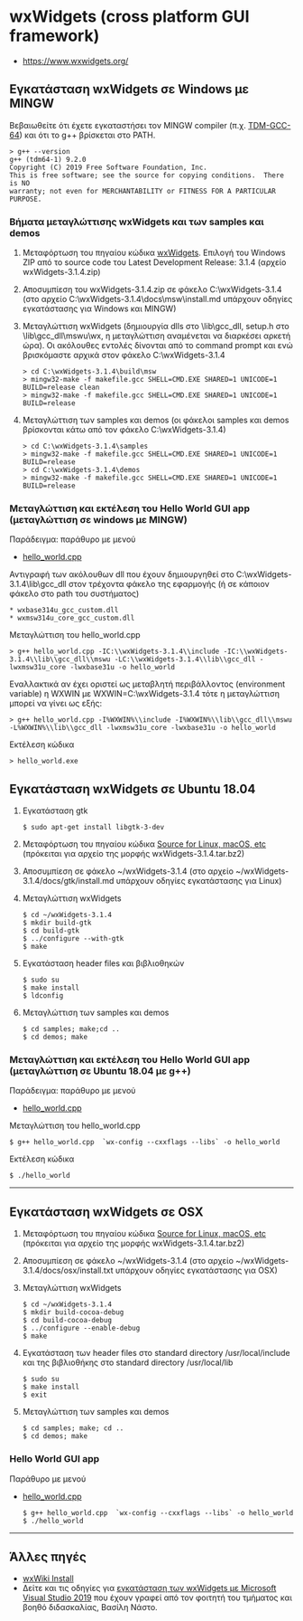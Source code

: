 # wxWidgets (cross platform GUI framework)

* <https://www.wxwidgets.org/>

## Εγκατάσταση wxWidgets σε Windows με MINGW

Βεβαιωθείτε ότι έχετε εγκαταστήσει τον MINGW compiler (π.χ. [TDM-GCC-64](https://jmeubank.github.io/tdm-gcc/)) και ότι το g++ βρίσκεται στο PATH.

    > g++ --version
    g++ (tdm64-1) 9.2.0
    Copyright (C) 2019 Free Software Foundation, Inc.
    This is free software; see the source for copying conditions.  There is NO
    warranty; not even for MERCHANTABILITY or FITNESS FOR A PARTICULAR PURPOSE.

### Βήματα μεταγλώττισης wxWidgets και των samples και demos

1. Μεταφόρτωση του πηγαίου κώδικα [wxWidgets](https://www.wxwidgets.org/downloads/). Επιλογή του Windows ZIP από το source code του Latest Development Release: 3.1.4 (αρχείο wxWidgets-3.1.4.zip)
   
2. Αποσυμπίεση του wxWidgets-3.1.4.zip σε φάκελο C:\wxWidgets-3.1.4 (στο αρχείο C:\wxWidgets-3.1.4\docs\msw\install.md υπάρχουν οδηγίες εγκατάστασης για Windows και MINGW)

3. Μεταγλώττιση wxWidgets (δημιουργία dlls στο \lib\gcc_dll, setup.h στο \lib\gcc_dll\mswu\wx, η μεταγλώττιση αναμένεται να διαρκέσει αρκετή ώρα). Οι ακόλουθες εντολές δίνονται από το command prompt και ενώ βρισκόμαστε αρχικά στον φάκελο C:\wxWidgets-3.1.4

    ```console
    > cd C:\wxWidgets-3.1.4\build\msw
    > mingw32-make -f makefile.gcc SHELL=CMD.EXE SHARED=1 UNICODE=1 BUILD=release clean
    > mingw32-make -f makefile.gcc SHELL=CMD.EXE SHARED=1 UNICODE=1 BUILD=release
    ```

4. Μεταγλώττιση των samples και demos (οι φάκελοι samples και demos βρίσκονται κάτω από τον φάκελο C:\wxWidgets-3.1.4)

    ```console
    > cd C:\wxWidgets-3.1.4\samples
    > mingw32-make -f makefile.gcc SHELL=CMD.EXE SHARED=1 UNICODE=1 BUILD=release
    > cd C:\wxWidgets-3.1.4\demos
    > mingw32-make -f makefile.gcc SHELL=CMD.EXE SHARED=1 UNICODE=1 BUILD=release
    ```

### Μεταγλώττιση και εκτέλεση του Hello World GUI app (μεταγλώττιση σε windows με MINGW)

Παράδειγμα: παράθυρο με μενού

* [hello_world.cpp](./hello_world.cpp)

Αντιγραφή των ακόλουθων dll που έχουν δημιουργηθεί στο C:\wxWidgets-3.1.4\lib\gcc_dll στον τρέχοντα φάκελο της εφαρμογής (ή σε κάποιον φάκελο στο path του συστήματος)

    * wxbase314u_gcc_custom.dll
    * wxmsw314u_core_gcc_custom.dll

Μεταγλώττιση του hello_world.cpp

    > g++ hello_world.cpp -IC:\\wxWidgets-3.1.4\\include -IC:\\wxWidgets-3.1.4\\lib\\gcc_dll\\mswu -LC:\\wxWidgets-3.1.4\\lib\\gcc_dll -lwxmsw31u_core -lwxbase31u -o hello_world
    
Εναλλακτικά αν έχει οριστεί ως μεταβλητή περιβάλλοντος (environment variable) η WXWIN με WXWIN=C:\\wxWidgets-3.1.4 τότε η μεταγλώττιση μπορεί να γίνει ως εξής:
    
    > g++ hello_world.cpp -I%WXWIN%\\include -I%WXWIN%\\lib\\gcc_dll\\mswu -L%WXWIN%\\lib\\gcc_dll -lwxmsw31u_core -lwxbase31u -o hello_world

Εκτέλεση κώδικα

    > hello_world.exe

<!--  ## Εγκατάσταση του wxWidgets σε Windows με WSL + Xterm

## Εγκατάσταση του wxWidgets σε Windows με Visual Studio  -->



## Εγκατάσταση wxWidgets σε Ubuntu 18.04

1. Εγκατάσταση gtk

    ```console
    $ sudo apt-get install libgtk-3-dev
    ```

2. Μεταφόρτωση του πηγαίου κώδικα [Source for Linux, macOS, etc](https://www.wxwidgets.org/downloads/) (πρόκειται για αρχείο της μορφής wxWidgets-3.1.4.tar.bz2)

3. Αποσυμπίεση σε φάκελο ~/wxWidgets-3.1.4 (στο αρχείο ~/wxWidgets-3.1.4/docs/gtk/install.md υπάρχουν οδηγίες εγκατάστασης για Linux)

4. Μεταγλώττιση wxWidgets

    ```console
    $ cd ~/wxWidgets-3.1.4
    $ mkdir build-gtk 
    $ cd build-gtk
    $ ../configure --with-gtk  
    $ make
    ```

5. Εγκατάσταση header files και βιβλιοθηκών

    ```console
    $ sudo su
    $ make install
    $ ldconfig
    ```

6. Μεταγλώττιση των samples και demos

    ```console
    $ cd samples; make;cd ..
    $ cd demos; make
    ```

### Μεταγλώττιση και εκτέλεση του Hello World GUI app (μεταγλώττιση σε Ubuntu 18.04 με g++) 

Παράδειγμα: παράθυρο με μενού

* [hello_world.cpp](./hello_world.cpp)

Μεταγλώττιση του hello_world.cpp

    $ g++ hello_world.cpp  `wx-config --cxxflags --libs` -o hello_world

Εκτέλεση κώδικα

    $ ./hello_world

---

## Εγκατάσταση wxWidgets σε OSX

1. Μεταφόρτωση του πηγαίου κώδικα [Source for Linux, macOS, etc](https://www.wxwidgets.org/downloads/) (πρόκειται για αρχείο της μορφής wxWidgets-3.1.4.tar.bz2)

2. Αποσυμπίεση σε φάκελο ~/wxWidgets-3.1.4 (στο αρχείο ~/wxWidgets-3.1.4/docs/osx/install.txt υπάρχουν οδηγίες εγκατάστασης για OSX)

3. Μεταγλώττιση wxWidgets

    ```console
    $ cd ~/wxWidgets-3.1.4
    $ mkdir build-cocoa-debug
    $ cd build-cocoa-debug
    $ ../configure --enable-debug
    $ make
    ```

4. Εγκατάσταση των header files στο standard directory /usr/local/include και της βιβλιοθήκης στο standard directory /usr/local/lib
 
    ```console
    $ sudo su
    $ make install
    $ exit
    ```

5. Μεταγλώττιση των samples και demos
    
    ```console
    $ cd samples; make; cd ..
    $ cd demos; make
    ```

### Hello World GUI app

Παράθυρο με μενού

* [hello_world.cpp](./hello_world.cpp)

    ```console
    $ g++ hello_world.cpp  `wx-config --cxxflags --libs` -o hello_world
    $ ./hello_world
    ```

---

## Άλλες πηγές

* [wxWiki Install](https://wiki.wxwidgets.org/Install)
* Δείτε και τις οδηγίες για [εγκατάσταση των wxWidgets με Microsoft Visual Studio 2019](<https://vasnastos.github.io/Object_Oriented_Programming-CPP-Java/>) που έχουν γραφεί από τον φοιτητή του τμήματος και βοηθό διδασκαλίας, Βασίλη Νάστο.
